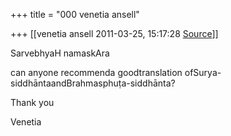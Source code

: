 +++
title = "000 venetia ansell"

+++
[[venetia ansell	2011-03-25, 15:17:28 [Source](https://groups.google.com/g/samskrita/c/3Y2g6CSQShM)]]



SarvebhyaH namaskAra

can anyone recommenda goodtranslation ofSurya-siddhāntaandBrahmasphuṭa-siddhānta?

Thank you

Venetia

